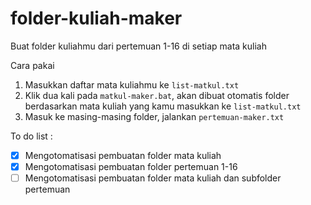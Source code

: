 # folder-kuliah-maker
Buat folder kuliahmu dari pertemuan 1-16 di setiap mata kuliah 

Cara pakai
1. Masukkan daftar mata kuliahmu ke `list-matkul.txt`
2. Klik dua kali pada `matkul-maker.bat`, akan dibuat otomatis folder berdasarkan mata kuliah yang kamu masukkan ke `list-matkul.txt`
3. Masuk ke masing-masing folder, jalankan `pertemuan-maker.txt`


To do list :
- [x] Mengotomatisasi pembuatan folder mata kuliah
- [x] Mengotomatisasi pembuatan folder pertemuan 1-16
- [ ] Mengotomatisasi pembuatan folder mata kuliah dan subfolder pertemuan
